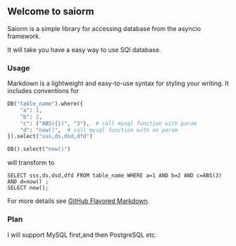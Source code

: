 ## Welcome to saiorm

Saiorm is a simple library for accessing database from the asyncio framework.

It will take you have a easy way to use SQl database. 

### Usage

Markdown is a lightweight and easy-to-use syntax for styling your writing. It includes conventions for

```python
DB("table_name").where({
    "a": 1,
    "b": 2,
    "c": ("ABS({})", "3"),  # call mysql function with param
    "d": "now()",  # call mysql function with no param
}).select("sss,ds,dsd,dfd")

DB().select("now()")
```

will transform to

```mysql
SELECT sss,ds,dsd,dfd FROM table_name WHERE a=1 AND b=2 AND c=ABS(3) AND d=now() ;
SELECT now();
```

For more details see [GitHub Flavored Markdown](https://guides.github.com/features/mastering-markdown/).

### Plan

I will support MySQL first,and then PostgreSQL etc.


